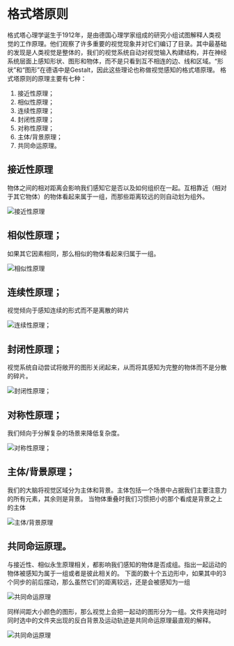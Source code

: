 # 格式塔原则

格式塔心理学诞生于1912年，是由德国心理学家组成的研究小组试图解释人类视觉的工作原理。他们观察了许多重要的视觉现象并对它们编订了目录。其中最基础的发现是人类视觉是整体的，我们的视觉系统自动对视觉输入构建结构，并在神经系统层面上感知形状、图形和物体，而不是只看到互不相连的边、线和区域。“形状”和“图形”在德语中是Gestalt，因此这些理论也称做视觉感知的格式塔原理。
格式塔原则的原理主要有七种：

1. 接近性原理；
2. 相似性原理；
3. 连续性原理；
4. 封闭性原理；
5. 对称性原理；
6. 主体/背景原理；
7. 共同命运原理。

## 接近性原理

物体之间的相对距离会影响我们感知它是否以及如何组织在一起。互相靠近（相对于其它物体）的物体看起来属于一组，而那些距离较远的则自动划为组外。

![接近性原理](https://guidelines.cc/assets/imgs/39232568.png ':size=500')

## 相似性原理；

如果其它因素相同，那么相似的物体看起来归属于一组。

![相似性原理](https://guidelines.cc/assets/imgs/39295886.png ':size=500')

## 连续性原理；

视觉倾向于感知连续的形式而不是离散的碎片

![连续性原理；](https://guidelines.cc/assets/imgs/39366446.png ':size=500')

## 封闭性原理；

视觉系统自动尝试将敞开的图形关闭起来，从而将其感知为完整的物体而不是分散的碎片。

![封闭性原理；](https://guidelines.cc/assets/imgs/39397002.png ':size=370')

## 对称性原理；

我们倾向于分解复杂的场景来降低复杂度。

![对称性原理；](https://guidelines.cc/assets/imgs/39430044.png ':size=370')

## 主体/背景原理；

我们的大脑将视觉区域分为主体和背景。主体包括一个场景中占据我们主要注意力的所有元素，其余则是背景。
当物体重叠时我们习惯把小的那个看成是背景之上的主体

![主体/背景原理](https://guidelines.cc/assets/imgs/39519193.png ':size=370')

## 共同命运原理。

与接近性、相似永生原理相关，都影响我们感知的物体是否成组。指出一起运动的物体被感知为属于一组或者是彼此相关的。
下面的数十个五边形中，如果其中的3个同步的前后摆动，那么虽然它们的距离较远，还是会被感知为一组

![共同命运原理](https://guidelines.cc/assets/imgs/12c12c93-5214-4d90-8079-20a16b47e4b6.gif ':size=370')

同样间距大小颜色的图形，那么视觉上会把一起动的图形分为一组。文件夹拖动时同时选中的文件夹出现的反白背景及运动轨迹是共同命运原理最直观的解释。

![共同命运原理](https://guidelines.cc/assets/imgs/39795790.png ':size=370')